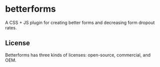 # betterforms
A CSS + JS plugin for creating better forms and decreasing form dropout rates.

## License

Betterforms has three kinds of licenses: open-source, commercial, and OEM.